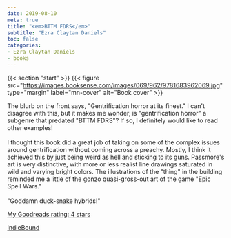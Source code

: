 ```yaml
---
date: 2019-08-10
meta: true
title: "<em>BTTM FDRS</em>"
subtitle: "Ezra Claytan Daniels"
toc: false
categories:
- Ezra Claytan Daniels
- books
---
```


{{< section "start" >}}
{{< figure src="https://images.booksense.com/images/069/962/9781683962069.jpg" type="margin" label="mn-cover" alt="Book cover" >}}

The blurb on the front says, "Gentrification horror at its finest." I can't disagree with this, but it makes me wonder, is "gentrification horror" a subgenre that predated "BTTM FDRS"? If so, I definitely would like to read other examples! <br /><br />I thought this book did a great job of taking on some of the complex issues around gentrification without coming across a preachy. Mostly, I think it achieved this by just being weird as hell and sticking to its guns. Passmore's art is very distinctive, with more or less realist line drawings saturated in wild and varying bright colors. The illustrations of the "thing" in the building reminded me a little of the gonzo quasi-gross-out art of the game "Epic Spell Wars."<br /><br />"Goddamn duck-snake hybrids!"

[My Goodreads rating: 4 stars](https://www.goodreads.com/review/show/2929336133)  

[IndieBound](https://www.indiebound.org/book/9781683962069)
